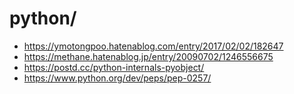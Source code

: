 python/
=======


- https://ymotongpoo.hatenablog.com/entry/2017/02/02/182647
- https://methane.hatenablog.jp/entry/20090702/1246556675
- https://postd.cc/python-internals-pyobject/
- https://www.python.org/dev/peps/pep-0257/
